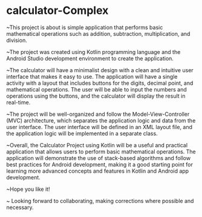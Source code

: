 # calculator-Complex

~This project is about is simple application that performs basic mathematical operations such as addition, subtraction, multiplication, and division. 

~The project was created using Kotlin programming language and the Android Studio development environment to create the application.

~The calculator will have a minimalist design with a clean and intuitive user interface that makes it easy to use.
The application will have a single activity with a layout that includes buttons for the digits, decimal point, and mathematical operations.
The user will be able to input the numbers and operations using the buttons, and the calculator will display the result in real-time.

~The project will be well-organized and follow the Model-View-Controller (MVC) architecture, which separates the application logic and data from the user interface. 
The user interface will be defined in an XML layout file, and the application logic will be implemented in a separate class.

~Overall, the Calculator Project using Kotlin will be a useful and practical application that allows users to perform basic mathematical operations. 
The application will demonstrate the use of stack-based algorithms and follow best practices for Android development, 
making it a good starting point for learning more advanced concepts and features in Kotlin and Android app development.

~Hope you like it!

~ Looking forward to collaborating, making corrections where possible and necessary.
